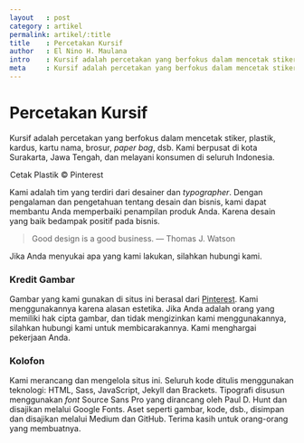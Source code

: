 ```yaml
---
layout   : post
category : artikel
permalink: artikel/:title
title    : Percetakan Kursif
author   : El Nino H. Maulana
intro    : Kursif adalah percetakan yang berfokus dalam mencetak stiker, plastik, kardus, kartu nama, brosur, <em>paper bag</em>, dsb. Kami berpusat di kota Surakarta, Jawa Tengah, dan melayani konsumen di seluruh Indonesia.
meta     : Kursif adalah percetakan yang berfokus dalam mencetak stiker, plastik, kardus, kartu nama, brosur, paper bag, dsb. Kami berpusat di kota Surakarta, Jawa Tengah, dan melayani konsumen di seluruh Indonesia.
---
```


<h1 class="site-sec__title">Percetakan Kursif</h1>

Kursif adalah percetakan yang berfokus dalam mencetak stiker, plastik, kardus, kartu nama, brosur, *paper bag*, dsb. Kami berpusat di kota Surakarta, Jawa Tengah, dan melayani konsumen di seluruh Indonesia.

<img src="data:image/png;base64,R0lGODlhAQABAAD/ACwAAAAAAQABAAACADs=" data-src="https://cdn-images-1.medium.com/max/800/1*w-yUVZnSMXV5hsRiXdvzwg.jpeg" alt="Cetak Plastik"><span class="img-caption">Cetak Plastik &copy; Pinterest</span>

Kami adalah tim yang terdiri dari desainer dan *typographer*. Dengan pengalaman dan pengetahuan tentang desain dan bisnis, kami dapat membantu Anda memperbaiki penampilan produk Anda. Karena desain yang baik bedampak positif pada bisnis.

> Good design is a good business. — Thomas J. Watson

Jika Anda menyukai apa yang kami lakukan, silahkan hubungi kami.

### Kredit Gambar

Gambar yang kami gunakan di situs ini berasal dari <a href="http://pinterest.com" title="Pinterest" target="_blank">Pinterest</a>. Kami menggunakannya karena alasan estetika. Jika Anda adalah orang yang memiliki hak cipta gambar, dan tidak mengizinkan kami menggunakannya, silahkan hubungi kami untuk membicarakannya. Kami menghargai pekerjaan Anda.

### Kolofon

Kami merancang dan mengelola situs ini. Seluruh kode ditulis menggunakan teknologi: HTML, Sass, JavaScript, Jekyll dan Brackets. Tipografi disusun menggunakan *font* Source Sans Pro yang dirancang oleh Paul D. Hunt dan disajikan melalui Google Fonts. Aset seperti gambar, kode, dsb., disimpan dan disajikan melalui Medium dan GitHub. Terima kasih untuk orang-orang yang membuatnya.

